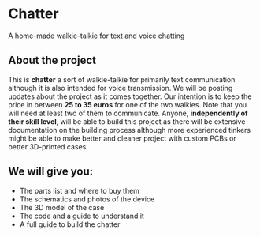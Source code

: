 # Chatter
A home-made walkie-talkie for text and voice chatting 

## About the project
This is **chatter** a sort of walkie-talkie for primarily text communication although it is also intended for voice transmission. We will be posting updates about the project as it comes together. Our intention is to keep the price in between **25 to 35 euros** for one of the two walkies. Note that you will need at least two of them to communicate. Anyone, **independently of their skill level**, will be able to build this project as there will be extensive documentation on the building process although more experienced tinkers might be able to make better and cleaner project with custom PCBs or better 3D-printed cases.

## We will give you:
- The parts list and where to buy them
- The schematics and photos of the device
- The 3D model of the case
- The code and a guide to understand it
- A full guide to build the chatter
